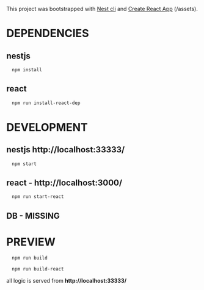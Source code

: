 This project was bootstrapped with [Nest cli](https://docs.nestjs.com/cli/usages#cli-command-reference) and [Create React App](https://github.com/facebook/create-react-app) (/assets).

# DEPENDENCIES
## nestjs
```bash
  npm install
```

## react
```bash
  npm run install-react-dep
```

# DEVELOPMENT

## nestjs http://localhost:33333/
```bash
  npm start 
```

## react - http://localhost:3000/
```bash
  npm run start-react
```

## DB - MISSING

# PREVIEW

```bash
  npm run build
```
```bash
  npm run build-react
```

all logic is served from **http://localhost:33333/**